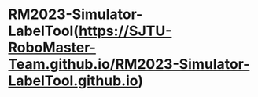 # RM2023-Simulator-LabelTool(https://SJTU-RoboMaster-Team.github.io/RM2023-Simulator-LabelTool.github.io)
